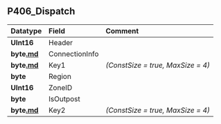## P406\_Dispatch ##
| **Datatype** | **Field** | **Comment** |
|:-------------|:----------|:------------|
| **UInt16** | Header |  |
| **byte[.md](.md)** | ConnectionInfo |  |
| **byte[.md](.md)** | Key1 | _(ConstSize = true, MaxSize = 4)_ |
| **byte** | Region |  |
| **UInt16** | ZoneID |  |
| **byte** | IsOutpost |  |
| **byte[.md](.md)** | Key2 | _(ConstSize = true, MaxSize = 4)_ |